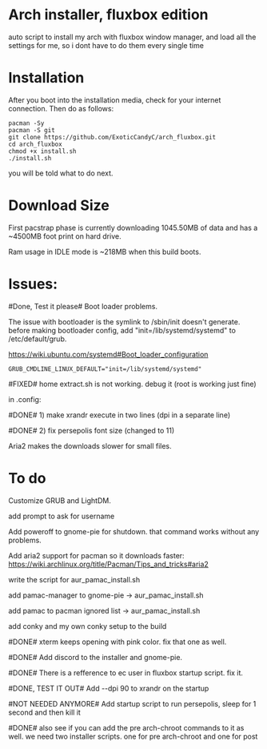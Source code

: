# Arch installer, fluxbox edition
auto script to install my arch with fluxbox window manager, and load all the settings for me, so i dont have to do them every single time

Installation
===
After you boot into the installation media, check for your internet connection. Then do as follows:

    pacman -Sy
    pacman -S git
    git clone https://github.com/ExoticCandyC/arch_fluxbox.git
    cd arch_fluxbox
    chmod +x install.sh
    ./install.sh

you will be told what to do next.

Download Size
===
First pacstrap phase is currently downloading 1045.50MB of data and has a ~4500MB foot print on hard drive.

Ram usage in IDLE mode is ~218MB when this build boots.

Issues:
===
#Done, Test it please# Boot loader problems.

The issue with bootloader is the symlink to /sbin/init doesn't generate. before making bootloader config, add "init=/lib/systemd/systemd" to /etc/default/grub.

https://wiki.ubuntu.com/systemd#Boot_loader_configuration

    GRUB_CMDLINE_LINUX_DEFAULT="init=/lib/systemd/systemd"

#FIXED# home extract.sh is not working. debug it (root is working just fine)


in .config: 

#DONE# 1) make xrandr execute in two lines (dpi in a separate line) 

#DONE# 2) fix persepolis font size (changed to 11)


Aria2 makes the downloads slower for small files.

To do
=====
Customize GRUB and LightDM.

add prompt to ask for username

Add poweroff to gnome-pie for shutdown. that command works without any problems.

Add aria2 support for pacman so it downloads faster: https://wiki.archlinux.org/title/Pacman/Tips_and_tricks#aria2

write the script for aur_pamac_install.sh

add pamac-manager to gnome-pie -> aur_pamac_install.sh

add pamac to pacman ignored list -> aur_pamac_install.sh

add conky and my own conky setup to the build

#DONE# xterm keeps opening with pink color. fix that one as well.

#DONE# Add discord to the installer and gnome-pie.

#DONE# There is a refference to ec user in fluxbox startup script. fix it.

#DONE, TEST IT OUT# Add --dpi 90 to xrandr on the startup

#NOT NEEDED ANYMORE# Add startup script to run persepolis, sleep for 1 second and then kill it

#DONE# also see if you can add the pre arch-chroot commands to it as well. we need two installer scripts. one for pre arch-chroot and one for post
